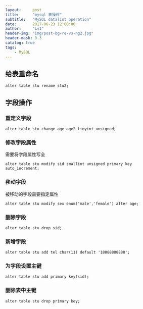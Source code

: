 ```yaml
---
layout:     post
title:      "mysql 表操作"
subtitle:   "MySQL datalist operation"
date:       2017-06-23 12:00:00
author:     "LvI"
header-img: "img/post-bg-re-vs-ng2.jpg"
header-mask: 0.3
catalog: true
tags:
    - MySQL
---
```



## 给表重命名

```
alter table stu rename stu2;
```

## 字段操作

### 重定义字段

```
alter table stu change age age2 tinyint unsigned;
```

### 修改字段属性

需要将字段属性写全

```
alter table stu modify sid smallint unsigned primary key auto_increment;
```

### 移动字段

被移动的字段需要指定属性

```
alter table stu modify sex enum('male','female') after age;
```

### 删除字段

```
alter table stu drop sid;
```

### 新增字段

```
alter table stu add tel char(11) default '18888888888';
```

### 为字段设置主键

```
alter table stu add primary key(sid);
```

### 删除表中主键

```
alter table stu drop primary key;
```

